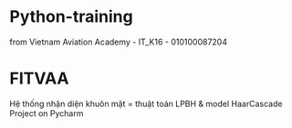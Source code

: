 # Python-training
from Vietnam Aviation Academy - IT_K16 - 010100087204
# FITVAA  
Hệ thống nhận diện khuôn mặt = thuật toán LPBH & model HaarCascade  
Project on Pycharm  